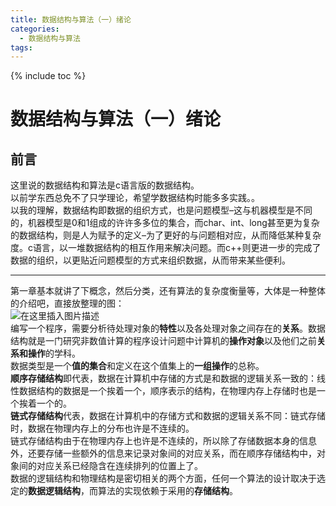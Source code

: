 ```yaml
---
title: 数据结构与算法（一）绪论
categories:
  - 数据结构与算法
tags:
---
```

{% include toc %}

# 数据结构与算法（一）绪论

## 前言

这里说的数据结构和算法是c语言版的数据结构。<br/> 以前学东西总免不了只学理论，希望学数据结构时能多多实践。。<br/> 以我的理解，数据结构即数据的组织方式，也是问题模型–这与机器模型是不同的，机器模型是0和1组成的许许多多位的集合，而char、int、long甚至更为复杂的数据结构，则是人为赋予的定义–为了更好的与问题相对应，从而降低某种复杂度。c语言，以一堆数据结构的相互作用来解决问题。而c++则更进一步的完成了数据的组织，以更贴近问题模型的方式来组织数据，从而带来某些便利。

---


第一章基本就讲了下概念，然后分类，还有算法的复杂度衡量等，大体是一种整体的介绍吧，直接放整理的图：<br/> <img alt="在这里插入图片描述" src="https://img-blog.csdnimg.cn/20200510101942458.png?x-oss-process=image/watermark,type_ZmFuZ3poZW5naGVpdGk,shadow_10,text_aHR0cHM6Ly9ibG9nLmNzZG4ubmV0L20wXzM3NTY1NzM2,size_16,color_FFFFFF,t_70#pic_center"/><br/> 编写一个程序，需要分析待处理对象的**特性**以及各处理对象之间存在的**关系**。数据结构就是一门研究非数值计算的程序设计问题中计算机的**操作对象**以及他们之前**关系和操作**的学科。<br/> 数据类型是一个**值的集合**和定义在这个值集上的**一组操作**的总称。<br/> **顺序存储结构**即代表，数据在计算机中存储的方式是和数据的逻辑关系一致的：线性数据结构的数据是一个挨着一个，顺序表示的结构，在物理内存上存储时也是一个挨着一个的。<br/> **链式存储结构**代表，数据在计算机中的存储方式和数据的逻辑关系不同：链式存储时，数据在物理内存上的分布也许是不连续的。<br/> 链式存储结构由于在物理内存上也许是不连续的，所以除了存储数据本身的信息外，还要存储一些额外的信息来记录对象间的对应关系，而在顺序存储结构中，对象间的对应关系已经隐含在连续排列的位置上了。<br/> 数据的逻辑结构和物理结构是密切相关的两个方面，任何一个算法的设计取决于选定的**数据逻辑结构**，而算法的实现依赖于采用的**存储结构**。

